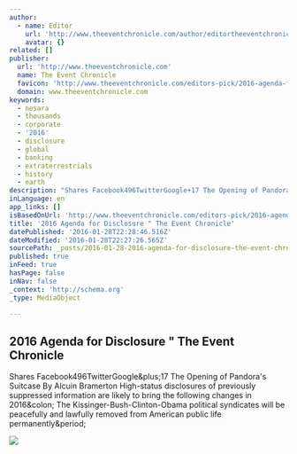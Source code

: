 ```yaml
---
author:
  - name: Editor
    url: 'http://www.theeventchronicle.com/author/editortheeventchronicle-com/'
    avatar: {}
related: []
publisher:
  url: 'http://www.theeventchronicle.com'
  name: The Event Chronicle
  favicon: 'http://www.theeventchronicle.com/editors-pick/2016-agenda-for-disclosure/“http://www.theeventchronicle.com/favicon.ico"'
  domain: www.theeventchronicle.com
keywords:
  - nesara
  - thousands
  - corporate
  - '2016'
  - disclosure
  - global
  - banking
  - extraterrestrials
  - history
  - earth
description: "Shares Facebook496TwitterGoogle+17 The Opening of Pandora's Suitcase By Alcuin Bramerton High-status disclosures of previously suppressed information are likely to bring the following changes in 2016: The Kissinger-Bush-Clinton-Obama political syndicates will be peacefully and lawfully removed from American public life permanently."
inLanguage: en
app_links: []
isBasedOnUrl: 'http://www.theeventchronicle.com/editors-pick/2016-agenda-for-disclosure/'
title: '2016 Agenda for Disclosure " The Event Chronicle'
datePublished: '2016-01-28T22:28:46.516Z'
dateModified: '2016-01-28T22:27:26.565Z'
sourcePath: _posts/2016-01-28-2016-agenda-for-disclosure-the-event-chronicle.md
published: true
inFeed: true
hasPage: false
inNav: false
_context: 'http://schema.org'
_type: MediaObject

---
```

<article style=""><h1>2016 Agenda for Disclosure " The Event Chronicle</h1><p>Shares Facebook496TwitterGoogle&amp;plus;17 The Opening of Pandora's Suitcase By Alcuin Bramerton High-status disclosures of previously suppressed information are likely to bring the following changes in 2016&amp;colon; The Kissinger-Bush-Clinton-Obama political syndicates will be peacefully and lawfully removed from American public life permanently&amp;period;</p><img src="http://cdn.theeventchronicle.com/wp-content/uploads/2016/01/pandoras-suitcase.jpg?18a540" /></article>